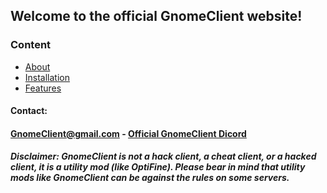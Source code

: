 
## Welcome to the official GnomeClient website!
### Content
- [About](https://gnomeclientdevs.github.io/GnomeClient/info)
- [Installation](https://gnomeclientdevs.github.io/GnomeClient/installation)
- [Features](https://gnomeclientdevs.github.io/GnomeClient/features)




#### Contact:

#### [GnomeClient@gmail.com](https://mail.google.com/mail/u/0/#inbox) - [Official GnomeClient Dicord](https://discord.gg/PStyYfM)





##### **Disclaimer: GnomeClient is not a hack client, a cheat client, or a hacked client, it is a utility mod (like OptiFine). Please bear in mind that utility mods like GnomeClient can be against the rules on some servers.**

